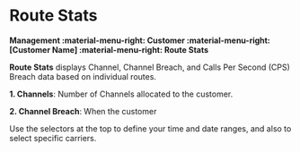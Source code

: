 # Route Stats
**Management :material-menu-right: Customer :material-menu-right: [Customer Name] :material-menu-right: Route Stats**

**Route Stats** displays Channel, Channel Breach, and Calls Per Second (CPS) Breach data based on individual routes. 

**1. Channels**: Number of Channels allocated to the customer.

**2. Channel Breach**: When the customer  

Use the selectors at the top to define your time and date ranges, and also to select specific carriers. 
<!--stackedit_data:
eyJoaXN0b3J5IjpbNjI2NTIwNTA0LC0xNDY3Mjk4NDU2XX0=
-->